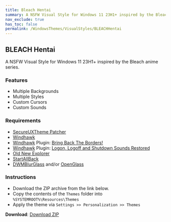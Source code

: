 ```yaml
---
title: Bleach Hentai
summary: A NSFW Visual Style for Windows 11 23H1+ inspired by the Bleach anime series
nav_exclude: true
has_toc: false
permalink: /WindowsThemes/VisualStyles/BLEACHHentai
---
```


## BLEACH Hentai
A NSFW Visual Style for Windows 11 23H1+ inspired by the Bleach anime series.

<div align="center">
<!-- <img src="https://gitlab.com/the-back-room/visual-styles/windows-11/nsfw/bleach-hentai/-/raw/main/Extras/Preview.bmp" alt="Preview" width="80%" /> -->
</div>

### Features

- Multiple Backgrounds
- Multiple Styles
- Custom Cursors
- Custom Sounds

### Requirements
- [SecureUXTheme Patcher](https://github.com/namazso/SecureUxTheme/)
- [Windhawk](https://windhawk.net/)
- [Windhawk](https://windhawk.net/) Plugin: [Bring Back The Borders!](https://windhawk.net/mods/w11-dwm-fix)
- [Windhawk](https://windhawk.net/) Plugin: [Logon, Logoff and Shutdown Sounds Restored](https://windhawk.net/mods/logon-logoff-shutdown-sounds/)
- [Old New Explorer](https://msfn.org/board/topic/170375-oldnewexplorer-119/)
- [StartAllBack](https://www.startallback.com/)
- [DWMBlurGlass](https://github.com/Maplespe/DWMBlurGlass) and/or [OpenGlass](https://virtualcustoms.net/showthread.php/88998-OpenGlass-Installer-for-Windows-11-22H2)

### Instructions
- Download the ZIP archive from the link below.
- Copy the contents of the `Themes` folder into `%SYSTEMROOT%\Resources\Themes`
- Apply the theme via `Settings >> Personalization >> Themes`

**Download**: [Download ZIP](https://gitlab.com/the-back-room/visual-styles/windows-11/nsfw/bleach-hentai/-/archive/main/bleach-hentai-main.zip)